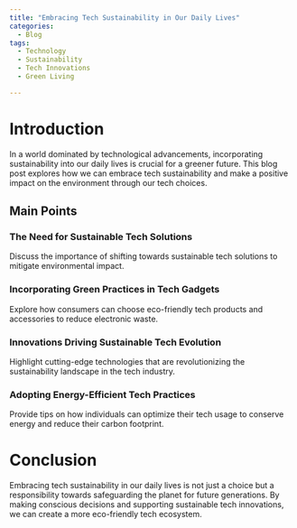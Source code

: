 ```yaml
---
title: "Embracing Tech Sustainability in Our Daily Lives"
categories:
  - Blog
tags:
  - Technology
  - Sustainability
  - Tech Innovations
  - Green Living

---
```


# Introduction
In a world dominated by technological advancements, incorporating sustainability into our daily lives is crucial for a greener future. This blog post explores how we can embrace tech sustainability and make a positive impact on the environment through our tech choices.

## Main Points
### The Need for Sustainable Tech Solutions
Discuss the importance of shifting towards sustainable tech solutions to mitigate environmental impact.

### Incorporating Green Practices in Tech Gadgets
Explore how consumers can choose eco-friendly tech products and accessories to reduce electronic waste.

### Innovations Driving Sustainable Tech Evolution
Highlight cutting-edge technologies that are revolutionizing the sustainability landscape in the tech industry.

### Adopting Energy-Efficient Tech Practices
Provide tips on how individuals can optimize their tech usage to conserve energy and reduce their carbon footprint.

# Conclusion
Embracing tech sustainability in our daily lives is not just a choice but a responsibility towards safeguarding the planet for future generations. By making conscious decisions and supporting sustainable tech innovations, we can create a more eco-friendly tech ecosystem.